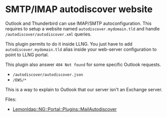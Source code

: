 # SMTP/IMAP autodiscover website

Outlook and Thunderbird can use IMAP/SMTP autoconfiguration. This requires to
setup a website named `autodiscover.mydomain.tld` and handle `/autodiscover/autodiscover.xml`
queries.

This plugin permits to do it inside LLNG. You just have to add
`autodiscover.mydomain.tld` alias inside your web-server configuration to
point to LLNG portal.

This plugin also answer `404 Not found` for some specific Outlook requests.
- `/autodiscover/autodiscover.json`
- `/EWS/*`

This is a way to explain to Outlook that our server isn't an Exchange server.

Files:
- [Lemonldap::NG::Portal::Plugins::MailAutodiscover](MailAutodiscover.pm)
